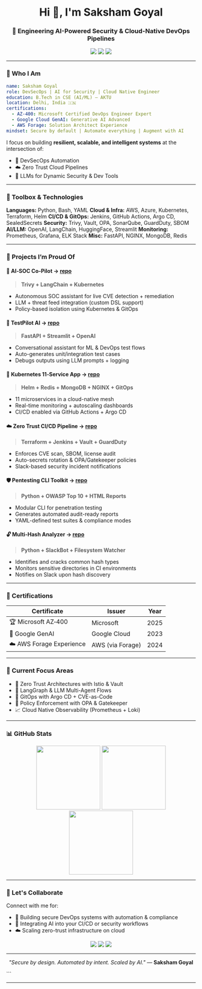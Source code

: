 
<!-- 🌐 Saksham Goyal — DevSecOps | Cloud Security | AI Automation -->

<h1 align="center">Hi 👋, I'm Saksham Goyal</h1>
<h3 align="center">🚀 Engineering AI-Powered Security & Cloud-Native DevOps Pipelines</h3>

<p align="center">
  <img src="https://img.shields.io/badge/DevSecOps-Specialist-blue?style=flat-square"/>
  <img src="https://img.shields.io/badge/AI%20Security-Builder-brightgreen?style=flat-square"/>
  <img src="https://img.shields.io/badge/Zero%20Trust-Architect-purple?style=flat-square"/>
</p>

---

### 🧠 Who I Am

```yaml
name: Saksham Goyal
role: DevSecOps | AI for Security | Cloud Native Engineer
education: B.Tech in CSE (AI/ML) — AKTU
location: Delhi, India 🇮🇳
certifications:
  - AZ-400: Microsoft Certified DevOps Engineer Expert
  - Google Cloud GenAI: Generative AI Advanced
  - AWS Forage: Solution Architect Experience
mindset: Secure by default | Automate everything | Augment with AI
````

I focus on building **resilient, scalable, and intelligent systems** at the intersection of:

* 🔐 DevSecOps Automation
* ☁️ Zero Trust Cloud Pipelines
* 🤖 LLMs for Dynamic Security & Dev Tools

---

### 🔧 Toolbox & Technologies

**Languages:** Python, Bash, YAML
**Cloud & Infra:** AWS, Azure, Kubernetes, Terraform, Helm
**CI/CD & GitOps:** Jenkins, GitHub Actions, Argo CD, SealedSecrets
**Security:** Trivy, Vault, OPA, SonarQube, GuardDuty, SBOM
**AI/LLM:** OpenAI, LangChain, HuggingFace, Streamlit
**Monitoring:** Prometheus, Grafana, ELK Stack
**Misc:** FastAPI, NGINX, MongoDB, Redis

---

### 💼 Projects I’m Proud Of

#### 🔐 AI‑SOC Co‑Pilot → [repo](https://github.com/sakshamgoyal01/ai-soc-copilot)

> **Trivy + LangChain + Kubernetes**

* Autonomous SOC assistant for live CVE detection + remediation
* LLM + threat feed integration (custom DSL support)
* Policy-based isolation using Kubernetes & GitOps

#### 🧪 TestPilot AI → [repo](https://github.com/sakshamgoyal01/testpilot-ai)

> **FastAPI + Streamlit + OpenAI**

* Conversational assistant for ML & DevOps test flows
* Auto-generates unit/integration test cases
* Debugs outputs using LLM prompts + logging

#### 🐳 Kubernetes 11‑Service App → [repo](https://github.com/sakshamgoyal01/k8s-11-services)

> **Helm + Redis + MongoDB + NGINX + GitOps**

* 11 microservices in a cloud-native mesh
* Real-time monitoring + autoscaling dashboards
* CI/CD enabled via GitHub Actions + Argo CD

#### ☁️ Zero Trust CI/CD Pipeline → [repo](https://github.com/sakshamgoyal01)

> **Terraform + Jenkins + Vault + GuardDuty**

* Enforces CVE scan, SBOM, license audit
* Auto-secrets rotation & OPA/Gatekeeper policies
* Slack-based security incident notifications

#### 🛡️ Pentesting CLI Toolkit → [repo](https://github.com/sakshamgoyal01)

> **Python + OWASP Top 10 + HTML Reports**

* Modular CLI for penetration testing
* Generates automated audit-ready reports
* YAML-defined test suites & compliance modes

#### 🔓 Multi‑Hash Analyzer → [repo](https://github.com/sakshamgoyal01)

> **Python + SlackBot + Filesystem Watcher**

* Identifies and cracks common hash types
* Monitors sensitive directories in CI environments
* Notifies on Slack upon hash discovery

---

### 📜 Certifications

| Certificate              | Issuer           | Year |
| ------------------------ | ---------------- | ---- |
| 🏆 Microsoft AZ‑400      | Microsoft        | 2025 |
| 🧠 Google GenAI          | Google Cloud     | 2023 |
| ☁️ AWS Forage Experience | AWS (via Forage) | 2024 |

---

### 🚀 Current Focus Areas

* 🔐 Zero Trust Architectures with Istio & Vault
* 🤖 LangGraph & LLM Multi-Agent Flows
* 🔄 GitOps with Argo CD + CVE-as-Code
* 📜 Policy Enforcement with OPA & Gatekeeper
* 📈 Cloud Native Observability (Prometheus + Loki)

---

### 📊 GitHub Stats

<p align="center">
  <img src="https://github-readme-stats.vercel.app/api?username=sakshamgoyal01&show_icons=true&theme=github_dark&hide_border=true&count_private=true" height="170px"/>
  <img src="https://streak-stats.demolab.com?user=sakshamgoyal01&theme=dark&hide_border=true" height="170px"/>
  <img src="https://github-readme-stats.vercel.app/api/top-langs/?username=sakshamgoyal01&layout=compact&theme=github_dark&hide_border=true" height="170px"/>
</p>

---

### 🤝 Let's Collaborate

Connect with me for:

* 🔐 Building secure DevOps systems with automation & compliance
* 🤖 Integrating AI into your CI/CD or security workflows
* ☁️ Scaling zero-trust infrastructure on cloud

<p align="center">
  <a href="mailto:sakshamgoyal0301@gmail.com"><img src="https://img.shields.io/badge/Email-D14836?style=for-the-badge&logo=gmail&logoColor=white"/></a>
  <a href="https://linkedin.com/in/saksham-goyal-ab3a1817b/"><img src="https://img.shields.io/badge/LinkedIn-0077B5?style=for-the-badge&logo=linkedin&logoColor=white"/></a>
  <a href="https://github.com/sakshamgoyal01"><img src="https://img.shields.io/badge/GitHub-181717?style=for-the-badge&logo=github&logoColor=white"/></a>
</p>

---

<p align="center"><i>"Secure by design. Automated by intent. Scaled by AI."</i> — <b>Saksham Goyal</b></p>
```

---
